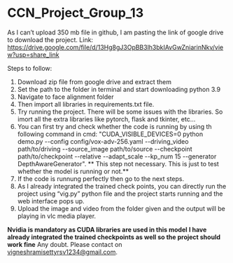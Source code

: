 # CCN_Project_Group_13
As I can’t upload 350 mb file in github, I am pasting the link of google drive to download the project.
Link: https://drive.google.com/file/d/13Hg8gJ3OpBB3lh3bkIAvGwZniarinNkv/view?usp=share_link


Steps to follow:
1.	Download zip file from google drive and extract them
2.	Set the path to the folder in terminal and start downloading python 3.9
3.	Navigate to face alignment folder
4.	Then import all libraries in requirements.txt file.
5.	Try running the project. There will be some issues with the libraries. So imort all the extra libraries like pytorch, flask and tkinter, etc…
6. You can first try and check whether the code is running by using th following command in cmd: "CUDA_VISIBLE_DEVICES=0 python demo.py  --config config/vox-adv-256.yaml --driving_video path/to/driving --source_image path/to/source --checkpoint path/to/checkpoint --relative --adapt_scale --kp_num 15 --generator DepthAwareGenerator". ** This step not necessary. This is just to test whether the model is running or not.** 
7. If the code is runnung perfectly then go to the next steps.
8.	As I already integrated the trained check points, you can directly run the project using “vig.py” python file and the project starts running and the web interface pops up.
9.	Upload the image and video from the folder given and the output will be playing in vlc media player.

****Nvidia is mandatory as CUDA libraries are used in this model****
****I have already integrated the trained checkpoints as well so the project should work fine****
Any doubt. Please contact on vigneshramisettyrsv1234@gmail.com. 
